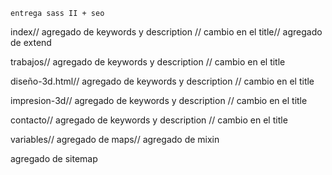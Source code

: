     entrega sass II + seo

index// agregado de keywords y description // cambio en el title// agregado de extend

trabajos// agregado de keywords y description // cambio en el title

diseño-3d.html// agregado de keywords y description // cambio en el title

impresion-3d// agregado de keywords y description // cambio en el title

contacto// agregado de keywords y description // cambio en el title

variables// agregado de maps// agregado de mixin

agregado de sitemap
